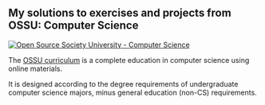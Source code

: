 ## My solutions to exercises and projects from OSSU: Computer Science


<a href="https://github.com/ossu/computer-science">
	<img alt="Open Source Society University - Computer Science" src="https://img.shields.io/badge/OSSU-computer--science-blue.svg">
</a>


The [OSSU curriculum](https://github.com/ossu/computer-science) is a complete education in computer science using online materials. 

It is designed according to the degree requirements of undergraduate computer science majors, minus general education (non-CS) requirements.